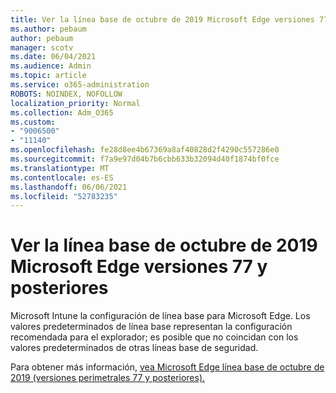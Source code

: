 ```yaml
---
title: Ver la línea base de octubre de 2019 Microsoft Edge versiones 77 y posteriores
ms.author: pebaum
author: pebaum
manager: scotv
ms.date: 06/04/2021
ms.audience: Admin
ms.topic: article
ms.service: o365-administration
ROBOTS: NOINDEX, NOFOLLOW
localization_priority: Normal
ms.collection: Adm_O365
ms.custom:
- "9006500"
- "11140"
ms.openlocfilehash: fe28d8ee4b67369a8af40828d2f4290c557286e0
ms.sourcegitcommit: f7a9e97d04b7b6cbb633b32094d40f1874bf0fce
ms.translationtype: MT
ms.contentlocale: es-ES
ms.lasthandoff: 06/06/2021
ms.locfileid: "52783235"
---
```

# <a name="view-the-october-2019-baseline-for-microsoft-edge-versions-77-and-later"></a>Ver la línea base de octubre de 2019 Microsoft Edge versiones 77 y posteriores

Microsoft Intune la configuración de línea base para Microsoft Edge. Los valores predeterminados de línea base representan la configuración recomendada para el explorador; es posible que no coincidan con los valores predeterminados de otras líneas base de seguridad.

Para obtener más información, [vea Microsoft Edge línea base de octubre de 2019 (versiones perimetrales 77 y posteriores).](/mem/intune/protect/security-baseline-settings-edge?pivots=edge-october-2019)
